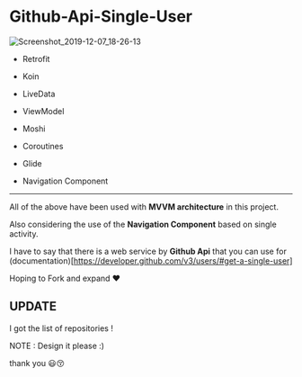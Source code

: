 # Github-Api-Single-User


![Screenshot_2019-12-07_18-26-13](https://user-images.githubusercontent.com/26750131/70376537-1b3ec300-191f-11ea-9dc7-a81081d6ddda.png)




- Retrofit

- Koin

- LiveData

 - ViewModel 

- Moshi 

- Coroutines 

- Glide 

- Navigation Component
---------

All of the above have been used with **MVVM architecture** in this project.

Also considering the use of the **Navigation Component** based on single activity.

I have to say that there is a web service by **Github Api** that you can use for (documentation)[https://developer.github.com/v3/users/#get-a-single-user]

Hoping to Fork and expand :heart: 

UPDATE 
----
I got the list of repositories !

NOTE : Design it please :)

thank you :smiley::kissing_closed_eyes:
